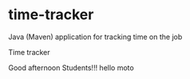 # time-tracker
Java (Maven) application for tracking time on the job

Time tracker

Good afternoon Students!!!
hello moto
